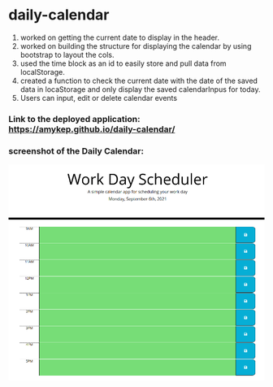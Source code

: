 # daily-calendar
1. worked on getting the current date to display in the header.
2. worked on building the structure for displaying the calendar by using bootstrap to layout the cols.
3. used the time block as an id to easily store and pull data from localStorage.
4. created a function to check the current date with the date of the saved data in locaStorage and only display the saved calendarInpus for today.
5. Users can input, edit or delete calendar events

### Link to the deployed application: https://amykep.github.io/daily-calendar/

### screenshot of the Daily Calendar:
<img src="./assets/images/daily-calendar.png">

